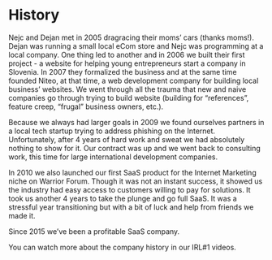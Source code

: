 # History

Nejc and Dejan met in 2005 dragracing their moms’ cars (thanks moms!). Dejan was running a small local eCom store and Nejc was programming at a local company. One thing led to another and in 2006 we built their first project - a website for helping young entrepreneurs start a company in Slovenia. In 2007 they formalized the business and at the same time founded Niteo, at that time, a web development company for building local business’ websites. We went through all the trauma that new and naive companies go through trying to build website (building for “references”, feature creep, “frugal” business owners, etc.).

Because we always had larger goals in 2009 we found ourselves partners in a local tech startup trying to address phishing on the Internet. Unfortunately, after 4 years of hard work and sweat we had absolutely nothing to show for it. Our contract was up and we went back to consulting work, this time for large international development companies.  

In 2010 we also launched our first SaaS product for the Internet Marketing niche on Warrior Forum. Though it was not an instant success, it showed us the industry had easy access to customers willing to pay for solutions. It took us another 4 years to take the plunge and go full SaaS. It was a stressful year transitioning but with a bit of luck and help from friends we made it. 

Since 2015 we’ve been a profitable SaaS company.

You can watch more about the company history in our IRL#1 videos.
